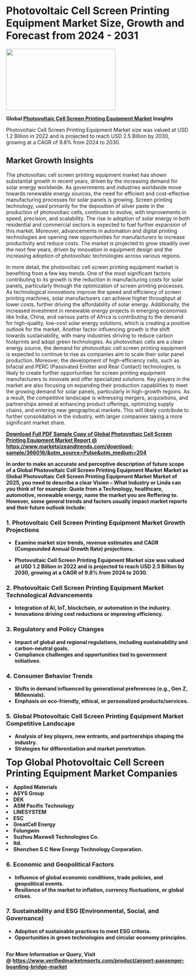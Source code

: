 <H1>Photovoltaic Cell Screen Printing Equipment Market Size, Growth and Forecast from 2024 - 2031</H1><img class="aligncenter size-medium wp-image-584254" src="https://thirdeyenews.in/wp-content/uploads/2024/09/Global-Market-Research-300x168.jpeg" alt="" width="300" height="168" /><p><strong>Global&nbsp;<a href="https://www.marketsizeandtrends.com/download-sample/366016/&amp;utm_source=Pulse&amp;utm_medium=204">Photovoltaic Cell Screen Printing Equipment Market</a> Insights</strong></p><p>Photovoltaic Cell Screen Printing Equipment Market size was valued at USD 1.2 Billion in 2022 and is projected to reach USD 2.5 Billion by 2030, growing at a CAGR of 9.8% from 2024 to 2030.</p><p><h2>Market Growth Insights</h2> <p>The photovoltaic cell screen printing equipment market has shown substantial growth in recent years, driven by the increasing demand for solar energy worldwide. As governments and industries worldwide move towards renewable energy sources, the need for efficient and cost-effective manufacturing processes for solar panels is growing. Screen printing technology, used primarily for the deposition of silver paste in the production of photovoltaic cells, continues to evolve, with improvements in speed, precision, and scalability. The rise in adoption of solar energy in both residential and commercial sectors is expected to fuel further expansion of this market. Moreover, advancements in automation and digital printing technologies are opening new opportunities for manufacturers to increase productivity and reduce costs. The market is projected to grow steadily over the next few years, driven by innovation in equipment design and the increasing adoption of photovoltaic technologies across various regions.</p> <p><strong><a href="#"></a></strong></p> <p>In more detail, the photovoltaic cell screen printing equipment market is benefiting from a few key trends. One of the most significant factors contributing to its growth is the reduction in manufacturing costs for solar panels, particularly through the optimization of screen printing processes. As technological innovations improve the speed and efficiency of screen printing machines, solar manufacturers can achieve higher throughput at lower costs, further driving the affordability of solar energy. Additionally, the increased investment in renewable energy projects in emerging economies like India, China, and various parts of Africa is contributing to the demand for high-quality, low-cost solar energy solutions, which is creating a positive outlook for the market. Another factor influencing growth is the shift towards sustainability, with many industries striving to reduce carbon footprints and adopt green technologies. As photovoltaic cells are a clean energy source, the demand for photovoltaic cell screen printing equipment is expected to continue to rise as companies aim to scale their solar panel production. Moreover, the development of high-efficiency cells, such as bifacial and PERC (Passivated Emitter and Rear Contact) technologies, is likely to create further opportunities for screen printing equipment manufacturers to innovate and offer specialized solutions. Key players in the market are also focusing on expanding their production capabilities to meet the growing demand for solar panels, particularly in high-growth regions. As a result, the competitive landscape is witnessing mergers, acquisitions, and partnerships aimed at enhancing product offerings, optimizing supply chains, and entering new geographical markets. This will likely contribute to further consolidation in the industry, with larger companies taking a more significant market share.</p> <p><strong><a href="#"></p><p><span class=""><strong>Download Full PDF Sample Copy of Global Photovoltaic Cell Screen Printing Equipment Market Report</strong> @ <a href="https://www.marketsizeandtrends.com/download-sample/366016/&amp;utm_source=Pulse&amp;utm_medium=204" target="_blank">https://www.marketsizeandtrends.com/download-sample/366016/&amp;utm_source=Pulse&amp;utm_medium=204</a></span></p><p>In order to make an accurate and perceptive description of future scope of a Global&nbsp;Photovoltaic Cell Screen Printing Equipment Market Market as Global&nbsp;Photovoltaic Cell Screen Printing Equipment Market Market of 2025, you need to describe a clear Vision &ndash; What Industry or Linda can you think of for example: Quote from a Technology, healthcare, automotive, renewable energy, name the market you are Reffering to. However, some general trends and factors usually impact market reports and their future outlook include:</p><h3>1.&nbsp;<strong>Photovoltaic Cell Screen Printing Equipment Market Growth Projections</strong></h3><ul><li>Examine market size trends, revenue estimates and CAGR (Compounded Annual Growth Rate) projections.</li><li><p>Photovoltaic Cell Screen Printing Equipment Market size was valued at USD 1.2 Billion in 2022 and is projected to reach USD 2.5 Billion by 2030, growing at a CAGR of 9.8% from 2024 to 2030.</p></li></ul><h3>2.&nbsp;<strong>Photovoltaic Cell Screen Printing Equipment Market Technological Advancements</strong></h3><ul><li>Integration of AI, IoT, blockchain, or automation in the industry.</li><li>Innovations driving cost reductions or improving efficiency.</li></ul><h3>3.&nbsp;<strong>Regulatory and Policy Changes</strong></h3><ul><li>Impact of global and regional regulations, including sustainability and carbon-neutral goals.</li><li>Compliance challenges and opportunities tied to government initiatives.</li></ul><h3>4.&nbsp;<strong>Consumer Behavior Trends</strong></h3><ul><li>Shifts in demand influenced by generational preferences (e.g., Gen Z, Millennials).</li><li>Emphasis on eco-friendly, ethical, or personalized products/services.</li></ul><h3>5.&nbsp;<strong>Global Photovoltaic Cell Screen Printing Equipment Market Competitive Landscape</strong></h3><ul><li>Analysis of key players, new entrants, and partnerships shaping the industry.</li><li>Strategies for differentiation and market penetration.</li></ul><p data-pm-slice="1 1 []"><span style="color: inherit; font-family: inherit; font-size: 25px;">Top Global Photovoltaic Cell Screen Printing Equipment Market Companies</span></p><div class="" data-test-id=""><p><li>Applied Materials</li><li> ASYS Group</li><li> DEK</li><li> ASM Pacific Technology</li><li> LINESYSTEM</li><li> ESC</li><li> GreatCell Energy</li><li> Folungwin</li><li> Suzhou Maxwell Technologies Co.</li><li>ltd.</li><li> Shenzhen S.C New Energy Technology Corporation.</li></p></div><h3>6.&nbsp;<strong>Economic and Geopolitical Factors</strong></h3><ul><li>Influence of global economic conditions, trade policies, and geopolitical events.</li><li>Resilience of the market to inflation, currency fluctuations, or global crises.</li></ul><h3>7.&nbsp;<strong>Sustainability and ESG (Environmental, Social, and Governance)</strong></h3><ul><li>Adoption of sustainable practices to meet ESG criteria.</li><li>Opportunities in green technologies and circular economy principles.</li></ul><h2><strong style="font-size: 14px;">For More Information or Query, Visit @&nbsp;</strong><a style="background-color: #ffffff; font-size: 14px;" href="https://www.marketsizeandtrends.com/report/photovoltaic-cell-screen-printing-equipment-market/" target="_blank">https://www.verifiedmarketreports.com/product/airport-passenger-boarding-bridge-market</a></h2>
